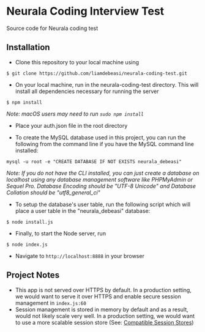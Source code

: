 # Neurala Coding Interview Test
Source code for Neurala coding test


## Installation
* Clone this repository to your local machine using
``` 
$ git clone https://github.com/liamdebeasi/neurala-coding-test.git
```
* On your local machine, run in the neurala-coding-test directory. This will install all dependencies necessary for running the server
```
$ npm install
```
_Note: macOS users may need to run `sudo npm install`_

* Place your auth.json file in the root directory

* To create the MySQL database used in this project, you can run the following from the command line if you have the MySQL command line installed:
```
mysql -u root -e "CREATE DATABASE IF NOT EXISTS neurala_debeasi"
```
_Note: If you do not have the CLI installed, you can just create a database on localhost using any database management software like PHPMyAdmin or Sequel Pro. Database Encoding should be "UTF-8 Unicode" and Database Collation should be "utf8_general_ci"_

* To setup the database's user table, run the following script which will place a user table in the "neurala_debeasi" database:
```
$ node install.js
```

* Finally, to start the Node server, run
```
$ node index.js
```

* Navigate to `http://localhost:8888` in your browser


## Project Notes
* This app is not served over HTTPS by default. In a production setting, we would want to serve it over HTTPS and enable secure session management in `index.js:60`
* Session management is stored in memory by default and as a result, would not likely scale very well. In a production setting, we would want to use a more scalable session store (See: [Compatible Session Stores](https://www.npmjs.com/package/express-session#compatible-session-stores))
